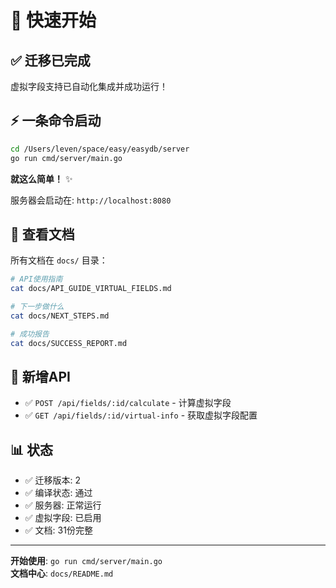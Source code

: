 # 🚀 快速开始

## ✅ 迁移已完成

虚拟字段支持已自动化集成并成功运行！

## ⚡ 一条命令启动

```bash
cd /Users/leven/space/easy/easydb/server
go run cmd/server/main.go
```

**就这么简单！** ✨

服务器会启动在: `http://localhost:8080`

## 📖 查看文档

所有文档在 `docs/` 目录：

```bash
# API使用指南
cat docs/API_GUIDE_VIRTUAL_FIELDS.md

# 下一步做什么
cat docs/NEXT_STEPS.md

# 成功报告
cat docs/SUCCESS_REPORT.md
```

## 🎯 新增API

- ✅ `POST /api/fields/:id/calculate` - 计算虚拟字段
- ✅ `GET /api/fields/:id/virtual-info` - 获取虚拟字段配置

## 📊 状态

- ✅ 迁移版本: 2
- ✅ 编译状态: 通过
- ✅ 服务器: 正常运行
- ✅ 虚拟字段: 已启用
- ✅ 文档: 31份完整

---

**开始使用**: `go run cmd/server/main.go`  
**文档中心**: `docs/README.md`
